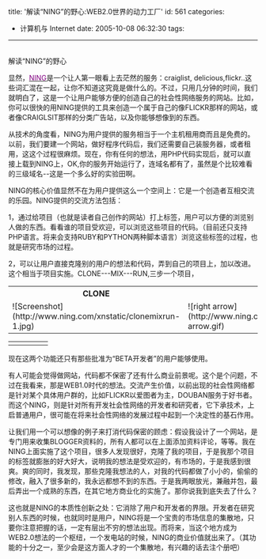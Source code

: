 title: '解读“NING”的野心:WEB2.0世界的动力工厂'
id: 561
categories:
  - 计算机与 Internet
date: 2005-10-08 06:32:30
tags:
---

<div id="msgcns!9697D6160EFEBC17!281" class="bvMsg"><div>
<div> </div>
<div>解读“NING”的野心

显然，[<u><font color="#800080">NING</font></u>](http://www.ning.com/)是一个让人第一眼看上去茫然的服务：craiglist, delicious,flickr..这些词汇混在一起，让你不知道这究竟是做什么的。不过，只用几分钟的时间，我们就明白了，这是一个让用户能够方便的创造自己的社会性网络服务的网站。比如，你可以很快的用NING提供的工具来创造一个属于自己的像FLICKR那样的网站，或者像CRAIGLSIT那样的分类广告站，以及你能够想像到的东西。

从技术的角度看，NING为用户提供的服务相当于一个主机租用商而且是免费的。以前，我们要建一个网站，做好程序代码后，我们还需要自己装服务器，或者租用，这这个过程很麻烦。现在，你有任何的想法，用PHP代码实现后，就可以直接上载到NING上，OK,你的服务开始运行了，连域名都有了，虽然是个比较难看的三级域名--这是一个多么好的实验田啊。

NING的核心价值显然不在为用户提供这么一个空间上：它是一个创造者互相交流的乐园。NING提供的交流方法包括：

1，通过给项目（也就是读者自己创作的网站）打上标签，用户可以方便的浏览别人做的东西。看看谁的项目受欢迎，可以浏览这些项目的代码。（目前还只支持PHP语言。将来会支持RUBY和PYTHON两种脚本语言）浏览这些标签的过程，也就是研究市场的过程。

2，可以让用户直接克隆别的用户的想法和代码，弄到自己的项目上，加以改进。这个相当于项目实施。CLONE---MIX---RUN,三步一个项目， 
<table>
<tbody>
<tr>
<th>CLONE</th>
<th> </th>
<th>MIX</th>
<th> </th>
<th>RUN</th></tr>
<tr>
<td>![Screenshot](http://www.ning.com/xnstatic/clonemixrun-1.jpg)</td>
<td>![right arrow](http://www.ning.com/xnstatic/clonemixrun-arrow.gif)</td>
<td>![Screenshot](http://www.ning.com/xnstatic/clonemixrun-2.jpg)</td>
<td>![right arrow](http://www.ning.com/xnstatic/clonemixrun-arrow.gif)</td>
<td>![Screenshot](http://www.ning.com/xnstatic/clonemixrun-3.jpg)</td></tr></tbody></table>
<table width="23">
<tbody>
<tr>
<td>
</td>
<td>
</td>
<td>
</td>
<td>
</td>
<td>
</td></tr></tbody></table>现在这两个功能还只有那些批准为“BETA开发者”的用户能够使用。

有人可能会觉得做网站，代码都不保密了还有什么商业前景呢。这个是个问题，不过在我看来，那是WEB1.0时代的想法。交流产生价值，以前出现的社会性网络都是针对某个具体用户群的，比如FLICKR以爱图者为主，DOUBAN服务于好书者。而这个NING，则是针对所有开发社会性网络的开发者和研究者，它下承技术，上启普通用户，很可能在将来社会性网络的发展过程中起到一个决定性的基石作用。

让我们用一个可以想像的例子来打消代码保密的顾虑：假设我设计了一个网站，是专门用来收集BLOGGER资料的，所有人都可以在上面添加资料评论，等等。我在NING上面实施了这个项目，很多人发现很好，克隆了我的项目，于是我那个项目的标签就膨胀的好大好大，说明我的想法是受欢迎的，有市场的，于是我感到很爽。爽的同时，我发现，那些克隆我想法的人，对我的代码都做了小小的，偷偷的修改，融入了很多新的，我永远都想不到的东西。于是我两眼放光，兼融并包，最后弄出一个成熟的东西，在其它地方商业化的实施了。那你说我到底失去了什么？

这也就是NING的本质性创新之处：它消除了用户和开发者的界限。开发者在研究别人东西的时候，也就同时是用户，NING将是一个宝贵的市场信息的集散地，只要你注意把握的话，一定有层出不穷的想法出现。而将来，当这个地方成为WEB2.0想法的一个枢纽，一个发电站的时候，NING的商业价值就出来了。（其功能的十分之一，至少会是这方面人才的一个集散地，有兴趣的话去注个册吧）
</div></div></div>